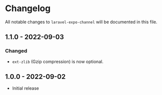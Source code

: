# Changelog

All notable changes to `laravel-expo-channel` will be documented in this file.

## 1.1.0 - 2022-09-03

### Changed

- `ext-zlib` (Gzip compression) is now optional.

## 1.0.0 - 2022-09-02

- Initial release
